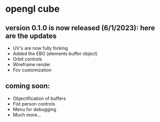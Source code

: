 # opengl cube


## version 0.1.0 is now released (6/1/2023): here are the updates
- UV's are now fully forking
- Added the EBO (elements buffer object)
- Orbit controls
- Wireframe render
- Fov customization

## coming soon:
- Objectification of buffers
- Fist person controls
- Menu for debugging
- Much more...
